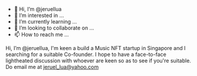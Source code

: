 - 👋 Hi, I’m @jeruellua
- 👀 I’m interested in ...
- 🌱 I’m currently learning ...
- 💞️ I’m looking to collaborate on ...
- 📫 How to reach me ...

<!---
jeruellua/jeruellua is a ✨ special ✨ repository because its `README.md` (this file) appears on your GitHub profile.
You can click the Preview link to take a look at your changes.
--->
Hi, I’m @jeruellua, I'm keen a build a Music NFT startup in Singapore and I searching for a suitable Co-founder. I hope to have a face-to-face lightheated discussion with whoever are keen so as to see if you're suitable. Do email me at jeruel_lua@yahoo.com
